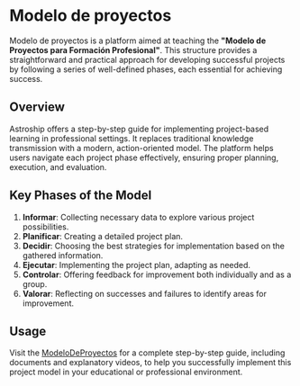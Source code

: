 # Modelo de proyectos

Modelo de proyectos is a platform aimed at teaching the **"Modelo de Proyectos para Formación Profesional"**. This structure provides a straightforward and practical approach for developing successful projects by following a series of well-defined phases, each essential for achieving success.

## Overview

Astroship offers a step-by-step guide for implementing project-based learning in professional settings. It replaces traditional knowledge transmission with a modern, action-oriented model. The platform helps users navigate each project phase effectively, ensuring proper planning, execution, and evaluation.

## Key Phases of the Model

1. **Informar**: Collecting necessary data to explore various project possibilities.
2. **Planificar**: Creating a detailed project plan.
3. **Decidir**: Choosing the best strategies for implementation based on the gathered information.
4. **Ejecutar**: Implementing the project plan, adapting as needed.
5. **Controlar**: Offering feedback for improvement both individually and as a group.
6. **Valorar**: Reflecting on successes and failures to identify areas for improvement.

## Usage

Visit the [ModeloDeProyectos](https://modelo-de-proyectos.vercel.app) for a complete step-by-step guide, including documents and explanatory videos, to help you successfully implement this project model in your educational or professional environment.

